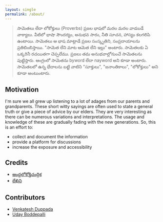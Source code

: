 ```yaml
---
layout: single
permalink: /about/
---
```


> సామెతలు లేదా లోకోక్తులు (Proverbs) ప్రజల భాషలో మరల మరల వాడబడే వాక్యాలు. వీటిలో భాషా సౌందర్యం, అనుభవ సారం, నీతి సూచన, హాస్యం కలగలిపి ఉంటాయి. సామెతలు ఆ భాష మాట్లాడే ప్రజల సంస్కృతిని, సంప్రదాయాలను ప్రతిబింబిస్తాయి. "సామెత లేని మాట ఆమెత లేని ఇల్లు" అంటారు. సామెతలకు ఏ ఒక్కరినీ రచయితగా చెప్పలేము. ప్రజలు తమ అనుభవాల్లోనుంచే సామెతలను పుట్టిస్తారు. ఆంగ్లంలో సామెతను byword లేదా nayword అని కూడా అంటారు. సామెతలలో ఉన్న భేదాలను బట్టి వాటిని "సూక్తులు", "జనాంతికాలు", "లోకోక్తులు" అని కూడా అంటుంటారు.

## Motivation
I'm sure we all grew up listening to a lot of adages from our parents and grandparents. These short witty sayings are often used to state a general truth or give a piece of advice by our elders. They are very interesting as there can be numerous variations and interpretations. The usage and knowledge of these are gradually fading with the new generations. So, this is an effort to: 
  - collect and document the information 
  - provide a platform for discussions
  - increase the exposure and accessibility
  

## Credits
- [ఆంధ్రలోకోక్తిచంద్రిక](https://play.google.com/store/books/details?id=VnUIAAAAQAAJ)
- [లేఖిని](https://lekhini.org/)

## Contributors 
- [Venkatesh Duppada](https://venkatesh-1729.github.io)
- [Uday Boddepalli](https://www.linkedin.com/in/uday-boddepalli-bb1161116)
